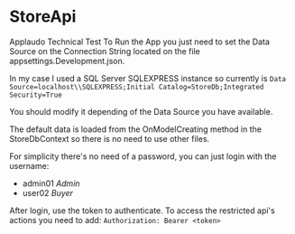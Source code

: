 # StoreApi

Applaudo Technical Test
To Run the App you just need to set the Data Source on the Connection String located on the file appsettings.Development.json.

In my case I used a SQL Server SQLEXPRESS instance so currently is
`Data Source=localhost\\SQLEXPRESS;Initial Catalog=StoreDb;Integrated Security=True`

You should modify it depending of the Data Source you have available.

The default data is loaded from the OnModelCreating method in the StoreDbContext so there is no need to use other files.

For simplicity there's no need of a password, you can just login with the username:
 - admin01 *Admin*
 - user02 *Buyer*

After login, use the token to authenticate. To access the restricted api's actions you need to add:
`Authorization: Bearer <token>`
